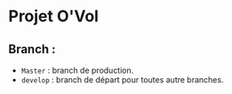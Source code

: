 # Projet O'Vol
## Branch : 
- ```Master``` : branch de production.
- ```develop``` : branch de départ pour toutes autre branches.